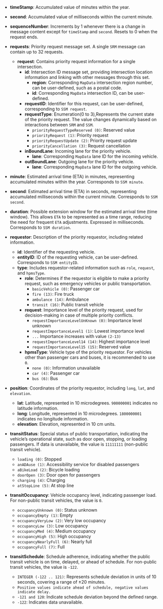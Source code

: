- **timeStamp**: Accumulated value of minutes within the year.
- **second**: Accumulated value of milliseconds within the current minute.
- **sequenceNumber**: Increments by 1 whenever there is a change in message content except for `timeStamp` and `second`. Resets to 0 when the request ends.
- **requests**: Priority request message set. A single `SRM` message can contain up to 32 requests.
    - **request**: Contains priority request information for a single intersection.
        - **id**: Intersection ID message set, providing intersection location information and linking with other messages through this set.
            - **region**: Corresponding `MapData` intersection region number, can be user-defined, such as a postal code.
            - **id**: Corresponding `MapData` intersection ID, can be user-defined.
        - **requestID**: Identifier for this request, can be user-defined, corresponding to `SSM request`.
        - **requestType**: Enumeration(0 to 3),Represents the current state of the priority request. The value changes dynamically based on interactions between `SRM` and `SSM`.
            - `priorityRequestTypeReserved (0)`: Reserved value
            - `priorityRequest (1)`: Priority request
            - `priorityRequestUpdate (2)`: Priority request update
            - `priorityCancellation (3)`: Request cancellation
        - **inBoundLane**: Incoming lane for the priority vehicle.
            - **lane**: Corresponding `MapData` lane ID for the incoming vehicle.
        - **outBoundLane**: Outgoing lane for the priority vehicle.
            - **lane**: Corresponding `MapData` lane ID for the outgoing vehicle.

- **minute**: Estimated arrival time (ETA) in minutes, representing accumulated minutes within the year. Corresponds to `SSM minute`.
- **second**: Estimated arrival time (ETA) in seconds, representing accumulated milliseconds within the current minute. Corresponds to `SSM second`.
- **duration**: Possible extension window for the estimated arrival time (time window). This allows `ETA` to be represented as a time range, reducing the need for frequent `ETA` adjustments. Expressed in milliseconds. Corresponds to `SSM duration`.
- **requestor**: Description of the priority requestor, including related information.
    - **id**: Identifier of the requesting vehicle.
    - **entityID**: ID of the requesting vehicle, can be user-defined. Corresponds to `SSM entityID`.
    - **type**: Includes requestor-related information such as `role`, `request`, and `hpmsType`.
        - **role**: Determines if the requestor is eligible to make a priority request, such as emergency vehicles or public transportation.
            - `basicVehicle (0)`: Passenger car
            - `fire (13)`: Fire truck
            - `ambulance (14)`: Ambulance
            - `transit (16)`: Public transit vehicle
        - **request**: Importance level of the priority request, used for decision-making in case of multiple priority conflicts.
            - `requestImportanceLevelUnKnown (0)`: Importance level unknown
            - `requestImportanceLevel1 (1)`: Lowest importance level
            - `...` Importance increases with value `(2-13)`
            - `requestImportanceLevel14 (14)`: Highest importance level
            - `requestImportanceLevel15 (15)`: Reserved value
        - **hpmsType**: Vehicle type of the priority requestor. For vehicles other than passenger cars and buses, it is recommended to use `0`.
            - `none (0)`: Information unavailable
            - `car (4)`: Passenger car
            - `bus (6)`: Bus

- **position**: Coordinates of the priority requestor, including `long`, `lat`, and `elevation`.
    - **lat**: Latitude, represented in 10 microdegrees. `900000001` indicates no latitude information.
    - **long**: Longitude, represented in 10 microdegrees. `1800000001` indicates no longitude information.
    - **elevation**: Elevation, represented in 10 cm units.
- **transitStatus**: Special status of public transportation, indicating the vehicle’s operational state, such as door open, stopping, or loading passengers. If data is unavailable, the value is `11111111` (non-public transit vehicle).
    - `loading (0)`: Stopped
    - `anADAuse (1)`: Accessibility service for disabled passengers
    - `aBikeLoad (2)`: Bicycle loading
    - `doorOpen (3)`: Door open for passengers
    - `charging (4)`: Charging
    - `atStopLine (5)`: At stop line
- **transitOccupancy**: Vehicle occupancy level, indicating passenger load. For non-public transit vehicles, the value is `0`.
    - `occupancyUnknown (0)`: Status unknown
    - `occupancyEmpty (1)`: Empty
    - `occupancyVeryLow (2)`: Very low occupancy
    - `occupancyLow (3)`: Low occupancy
    - `occupancyMed (4)`: Medium occupancy
    - `occupancyHigh (5)`: High occupancy
    - `occupancyNearlyFull (6)`: Nearly full
    - `occupancyFull (7)`: Full
- **transitSchedule**: Schedule adherence, indicating whether the public transit vehicle is on time, delayed, or ahead of schedule. For non-public transit vehicles, the value is `-122`.
    - `INTEGER (-122 .. 121)`: Represents schedule deviation in units of 10 seconds, covering a range of ±20 minutes.
    - `Positive values indicate ahead of schedule, negative values indicate delay.`
    - `-121 and 120`: Indicate schedule deviation beyond the defined range.
    - `-122`: Indicates data unavailable.